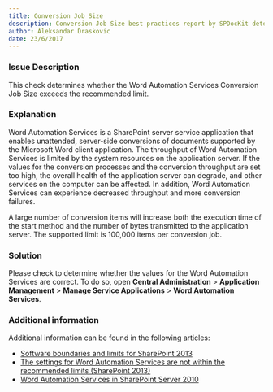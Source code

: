```yaml
---
title: Conversion Job Size
description: Conversion Job Size best practices report by SPDocKit determines whether the Word Automation Services Conversion Job Size exceeds the recommended limit.
author: Aleksandar Draskovic 
date: 23/6/2017
---
```

### Issue Description
This check determines whether the Word Automation Services Conversion Job Size exceeds the recommended limit.
### Explanation
Word Automation Services is a SharePoint server service application that enables unattended, server-side conversions of documents supported by the Microsoft Word client application. The throughput of Word Automation Services is limited by the system resources on the application server. If the values for the conversion processes and the conversion throughput are set too high, the overall health of the application server can degrade, and other services on the computer can be affected. In addition, Word Automation Services can experience decreased throughput and more conversion failures.

A large number of conversion items will increase both the execution time of the start method and the number of bytes transmitted to the application server. The supported limit is 100,000 items per conversion job.
### Solution
Please check to determine whether the values for the Word Automation Services are correct. To do so, open **Central Administration** > **Application Management** > **Manage Service Applications** > **Word Automation Services**.
### Additional information 
Additional information can be found in the following articles:
* [Software boundaries and limits for SharePoint 2013](https://technet.microsoft.com/en-us/library/cc262787.aspx)
* [The settings for Word Automation Services are not within the recommended limits (SharePoint 2013)](https://technet.microsoft.com/en-us/library/hh487292.aspx)
* [Word Automation Services in SharePoint Server 2010](https://msdn.microsoft.com/en-us/library/ee558278(v=office.14).aspx)